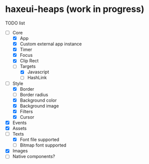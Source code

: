 # haxeui-heaps (work in progress)

TODO list

* [ ] Core
    * [x] App
    * [x] Custom external app instance
    * [x] Timer
    * [x] Focus
    * [x] Clip Rect
    * [ ] Targets
        * [x] Javascript
        * [ ] HashLink
* [ ] Style
    * [x] Border
    * [ ] Border radius
    * [x] Background color
    * [x] Background image
    * [x] Filters
    * [x] Cursor
* [x] Events
* [x] Assets
* [ ] Texts
    * [x] Font file supported
    * [ ] Bitmap font supported
* [x] Images
* [ ] Native components?